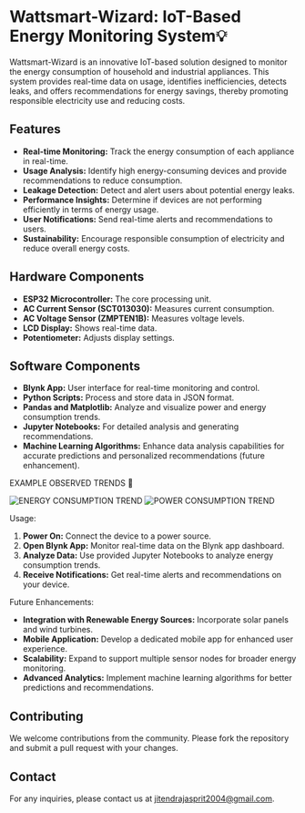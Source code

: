 # Wattsmart-Wizard: IoT-Based Energy Monitoring System💡

Wattsmart-Wizard is an innovative IoT-based solution designed to monitor the energy consumption of household and industrial appliances. This system provides real-time data on usage, identifies inefficiencies, detects leaks, and offers recommendations for energy savings, thereby promoting responsible electricity use and reducing costs.

## Features
- **Real-time Monitoring:** Track the energy consumption of each appliance in real-time.
- **Usage Analysis:** Identify high energy-consuming devices and provide recommendations to reduce consumption.
- **Leakage Detection:** Detect and alert users about potential energy leaks.
- **Performance Insights:** Determine if devices are not performing efficiently in terms of energy usage.
- **User Notifications:** Send real-time alerts and recommendations to users.
- **Sustainability:** Encourage responsible consumption of electricity and reduce overall energy costs.

## Hardware Components
- **ESP32 Microcontroller:** The core processing unit.
- **AC Current Sensor (SCT013030):** Measures current consumption.
- **AC Voltage Sensor (ZMPTEN1B):** Measures voltage levels.
- **LCD Display:** Shows real-time data.
- **Potentiometer:** Adjusts display settings.

## Software Components
- **Blynk App:** User interface for real-time monitoring and control.
- **Python Scripts:** Process and store data in JSON format.
- **Pandas and Matplotlib:** Analyze and visualize power and energy consumption trends.
- **Jupyter Notebooks:** For detailed analysis and generating recommendations.
- **Machine Learning Algorithms:** Enhance data analysis capabilities for accurate predictions and personalized recommendations (future enhancement).


EXAMPLE OBSERVED TRENDS 🚀

![ENERGY CONSUMPTION TREND](output_images/output2.ww.png)
![POWER CONSUMPTION TREND](output_images/output.ww.png)


Usage:
1. **Power On:** Connect the device to a power source.
2. **Open Blynk App:** Monitor real-time data on the Blynk app dashboard.
3. **Analyze Data:** Use provided Jupyter Notebooks to analyze energy consumption trends.
4. **Receive Notifications:** Get real-time alerts and recommendations on your device.

Future Enhancements:
- **Integration with Renewable Energy Sources:** Incorporate solar panels and wind turbines.
- **Mobile Application:** Develop a dedicated mobile app for enhanced user experience.
- **Scalability:** Expand to support multiple sensor nodes for broader energy monitoring.
- **Advanced Analytics:** Implement machine learning algorithms for better predictions and recommendations.



## Contributing

We welcome contributions from the community. Please fork the repository and submit a pull request with your changes.

## Contact

For any inquiries, please contact us at jitendrajasprit2004@gmail.com.



